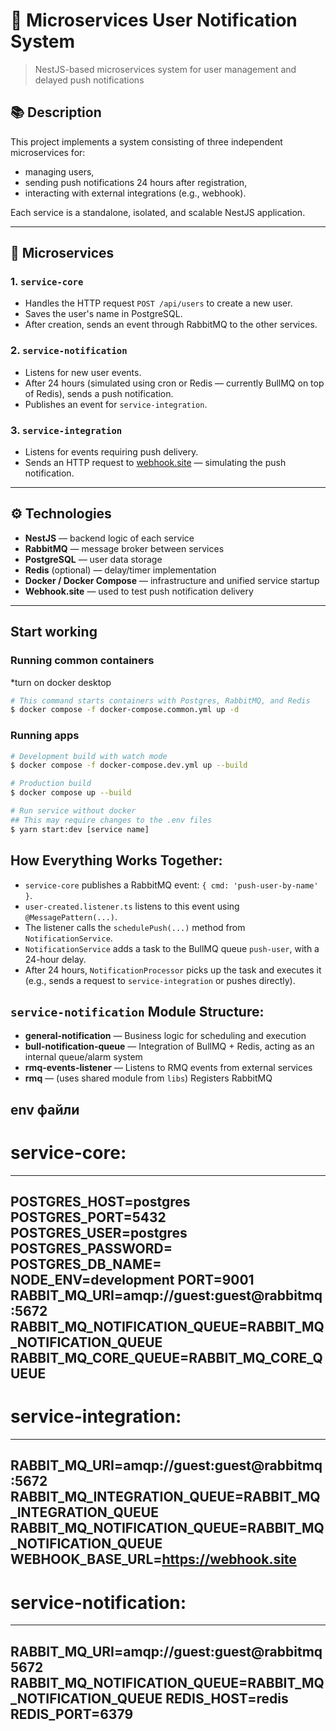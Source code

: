 # 🧩 Microservices User Notification System

> NestJS-based microservices system for user management and delayed push notifications

## 📚 Description

This project implements a system consisting of three independent microservices for:
- managing users,
- sending push notifications 24 hours after registration,
- interacting with external integrations (e.g., webhook).

Each service is a standalone, isolated, and scalable NestJS application.

---

## 🔧 Microservices

### 1. `service-core`

- Handles the HTTP request `POST /api/users` to create a new user.
- Saves the user's name in PostgreSQL.
- After creation, sends an event through RabbitMQ to the other services.

### 2. `service-notification`

- Listens for new user events.
- After 24 hours (simulated using cron or Redis — currently BullMQ on top of Redis), sends a push notification.
- Publishes an event for `service-integration`.

### 3. `service-integration`

- Listens for events requiring push delivery.
- Sends an HTTP request to [webhook.site](https://webhook.site/) — simulating the push notification.

---

## ⚙️ Technologies

- **NestJS** — backend logic of each service
- **RabbitMQ** — message broker between services
- **PostgreSQL** — user data storage
- **Redis** (optional) — delay/timer implementation
- **Docker / Docker Compose** — infrastructure and unified service startup
- **Webhook.site** — used to test push notification delivery

---

## Start working
### Running common containers
*turn on docker desktop 
```bash
# This command starts containers with Postgres, RabbitMQ, and Redis
$ docker compose -f docker-compose.common.yml up -d
```

### Running apps
```bash
# Development build with watch mode
$ docker compose -f docker-compose.dev.yml up --build

# Production build
$ docker compose up --build

# Run service without docker
## This may require changes to the .env files
$ yarn start:dev [service name]
```

## How Everything Works Together:

- `service-core` publishes a RabbitMQ event: `{ cmd: 'push-user-by-name' }`.
- `user-created.listener.ts` listens to this event using `@MessagePattern(...)`.
- The listener calls the `schedulePush(...)` method from `NotificationService`.
- `NotificationService` adds a task to the BullMQ queue `push-user`, with a 24-hour delay.
- After 24 hours, `NotificationProcessor` picks up the task and executes it (e.g., sends a request to `service-integration` or pushes directly).

## `service-notification` Module Structure:

- **general-notification** — Business logic for scheduling and execution
- **bull-notification-queue** — Integration of BullMQ + Redis, acting as an internal queue/alarm system
- **rmq-events-listener** — Listens to RMQ events from external services
- **rmq** — (uses shared module from `libs`) Registers RabbitMQ


## env файли
# service-core: 
---
POSTGRES_HOST=postgres
POSTGRES_PORT=5432
POSTGRES_USER=postgres
POSTGRES_PASSWORD=
POSTGRES_DB_NAME=
NODE_ENV=development
PORT=9001
RABBIT_MQ_URI=amqp://guest:guest@rabbitmq:5672 
RABBIT_MQ_NOTIFICATION_QUEUE=RABBIT_MQ_NOTIFICATION_QUEUE
RABBIT_MQ_CORE_QUEUE=RABBIT_MQ_CORE_QUEUE
---
# service-integration:
---
RABBIT_MQ_URI=amqp://guest:guest@rabbitmq:5672
RABBIT_MQ_INTEGRATION_QUEUE=RABBIT_MQ_INTEGRATION_QUEUE
RABBIT_MQ_NOTIFICATION_QUEUE=RABBIT_MQ_NOTIFICATION_QUEUE
WEBHOOK_BASE_URL=https://webhook.site
---
# service-notification:
---
RABBIT_MQ_URI=amqp://guest:guest@rabbitmq5672
RABBIT_MQ_NOTIFICATION_QUEUE=RABBIT_MQ_NOTIFICATION_QUEUE
REDIS_HOST=redis
REDIS_PORT=6379
---